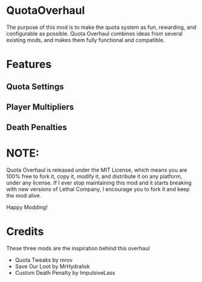 # QuotaOverhaul

The purpose of this mod is to make the quota system as fun, rewarding, and configurable as possible.
Quota Overhaul combines ideas from several existing mods, and makes them fully functional and compatible.

# Features

## Quota Settings



## Player Multipliers

## Death Penalties

# NOTE:

Quota Overhaul is released under the MIT License, which means you are 100% free to fork it, copy it, modify it, and distribute it on any platform, under any license. If I ever stop maintaining this mod and it starts breaking with new versions of Lethal Company, I encourage you to fork it and keep the mod alive.

Happy Modding!

# Credits

These three mods are the inspiration behind this overhaul
- Quota Tweaks by mrov
- Save Our Loot by MrHydralisk
- Custom Death Penalty by ImpulsiveLass